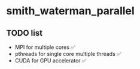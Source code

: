 # smith_waterman_parallel

## TODO list

* MPI for multiple cores :white_check_mark:
* pthreads for single core multiple threads :white_check_mark:
* CUDA for GPU accelerator :white_check_mark:
